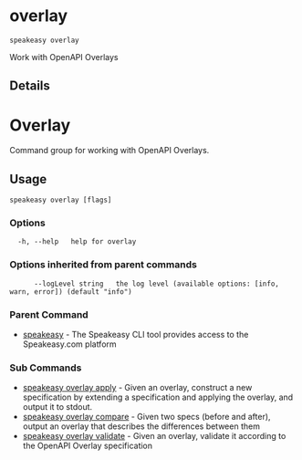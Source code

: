 # overlay  
`speakeasy overlay`  


Work with OpenAPI Overlays  

## Details

# Overlay

Command group for working with OpenAPI Overlays.


## Usage

```
speakeasy overlay [flags]
```

### Options

```
  -h, --help   help for overlay
```

### Options inherited from parent commands

```
      --logLevel string   the log level (available options: [info, warn, error]) (default "info")
```

### Parent Command

* [speakeasy](../README.md)	 - The Speakeasy CLI tool provides access to the Speakeasy.com platform
### Sub Commands

* [speakeasy overlay apply](apply.md)	 - Given an overlay, construct a new specification by extending a specification and applying the overlay, and output it to stdout.
* [speakeasy overlay compare](compare.md)	 - Given two specs (before and after), output an overlay that describes the differences between them
* [speakeasy overlay validate](validate.md)	 - Given an overlay, validate it according to the OpenAPI Overlay specification
